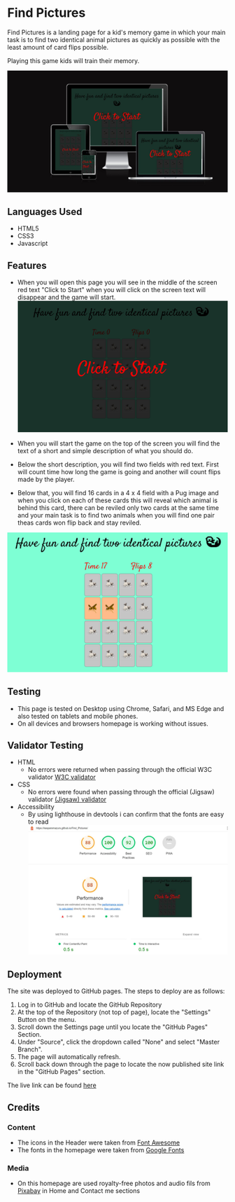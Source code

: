 # Find Pictures  

Find Pictures is a landing page for a kid's memory game in which your main task is to find two identical animal pictures as quickly as possible with the least amount of card flips possible.

Playing this game kids will train their memory.

![responsivedesign](assets/images/Read%20me/responsive.JPG)

## Languages Used
* HTML5
* CSS3
* Javascript

## Features

- When you will open this page you will see in the middle of the screen red text "Click to Start" when you will click on the screen text will disappear and the game will start.
![responsivedesign](assets/images/Read%20me/Click%20to%20Start.JPG)


- When you will start the game on the top of the screen you will find the text of a short and simple description of what you should do.

- Below the short description, you will find two fields with red text. First will count time how long the game is going and another will count flips made by the player.

- Below that, you will find 16 cards in a 4 x 4 field with a Pug image and when you click on each of these cards this will reveal which animal is behind this card, there can be reviled only two cards at the same time and your main task is to find two animals when you will find one pair theas cards won flip back and stay reviled.

![responsivedesign](assets/images/Read%20me/Game.JPG)

## Testing

- This page is tested on Desktop using Chrome, Safari, and MS Edge and also tested on tablets and mobile phones.
- On all devices and browsers homepage is working without issues.

## Validator Testing

- HTML
  - No errors were returned when passing through the official W3C validator <a href="https://validator.w3.org/nu/?doc=https%3A%2F%2Fkasparsmazurs.github.io%2FFind_Pictures%2F" target="_blank">W3C validator</a>
- CSS
  - No errors were found when passing through the official (Jigsaw) validator <a href="https://jigsaw.w3.org/css-validator/validator?uri=https%3A%2F%2Fkasparsmazurs.github.io%2FFind_Pictures%2F&profile=css3svg&usermedium=all&warning=1&vextwarning=&lang=en" target="_blank">(Jigsaw) validator</a>
- Accessibility
  - By using lighthouse in devtools i can confirm that the fonts are easy to read
![responsivedesign](assets/images/Read%20me/Lighthouse.JPG)

## Deployment

The site was deployed to GitHub pages. The steps to deploy are as follows:

1. Log in to GitHub and locate the GitHub Repository
2. At the top of the Repository (not top of page), locate the "Settings" Button on the menu.
3. Scroll down the Settings page until you locate the "GitHub Pages" Section.
4. Under "Source", click the dropdown called "None" and select "Master Branch".
5. The page will automatically refresh.
6. Scroll back down through the page to locate the now published site link in the "GitHub Pages" section.

The live link can be found <a href="https://kasparsmazurs.github.io/Find_Pictures/" target="_blank">here</a>

## Credits

### Content

  - The icons in the Header were taken from <a href="https://fontawesome.com/" target="_blank">Font Awesome</a> 
  - The fonts in the homepage were taken from <a href="https://fonts.google.com/" target="_blank">Google Fonts</a>

### Media

  - On this homepage are used royalty-free photos and audio fils from <a href="https://pixabay.com/photos/" target="_blank">Pixabay</a> in Home and Contact me sections